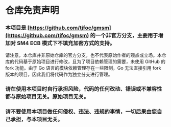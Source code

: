 # 仓库免责声明

### 本项目是 [https://github.com/tjfoc/gmsm](https://github.com/tjfoc/gmsm) 的一个非官方分支，主要用于增加对 SM4 ECB 模式下**不填充**加密方式的支持。

请注意，本仓库并非原始仓库的官方分支，也不代表原始作者的观点或立场。本仓库的代码基于原始项目进行修改，且为了项目依赖管理的需要，未使用
GitHub 的 fork 功能。由于 Go 语言的模块依赖管理存在一些限制，Go 无法直接引用 fork 版本的项目，因此我们将代码作为独立分支进行管理。

### 请在使用本项目时自行承担风险，代码的任何改动、错误或不兼容性都与原始项目无关。原始项目无关。

### 请不要使用本项目做任何侵权、违法、违规的事情，一切后果由您自己承担，与本项目无关。